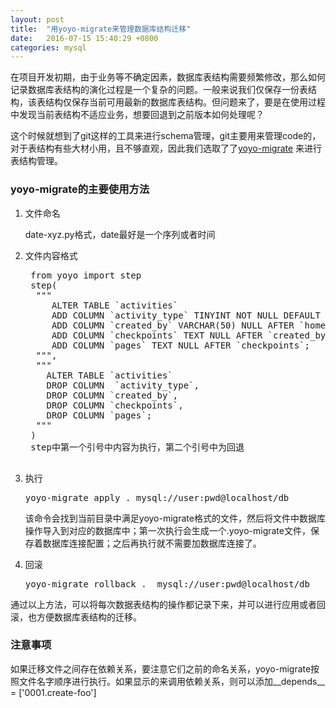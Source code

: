 ```yaml
---
layout: post
title:  "用yoyo-migrate来管理数据库结构迁移"
date:   2016-07-15 15:40:29 +0800
categories: mysql
---
```


在项目开发初期，由于业务等不确定因素，数据库表结构需要频繁修改，那么如何记录数据库表结构的演化过程是一个复杂的问题。一般来说我们仅保存一份表结构，该表结构仅保存当前可用最新的数据库表结构。但问题来了，要是在使用过程中发现当前表结构不适应业务，想要回退到之前版本如何处理呢？ 

这个时候就想到了git这样的工具来进行schema管理，git主要用来管理code的，对于表结构有些大材小用，且不够直观，因此我们选取了了[yoyo-migrate][yoyo] 来进行表结构管理。

### yoyo-migrate的主要使用方法

1. 文件命名 

    date-xyz.py格式，date最好是一个序列或者时间

2. 文件内容格式
    
    <pre>
    from yoyo import step
    step(
     """
        ALTER TABLE `activities`
        ADD COLUMN `activity_type` TINYINT NOT NULL DEFAULT 0 AFTER `state`,
        ADD COLUMN `created_by` VARCHAR(50) NULL AFTER `home_key`,
        ADD COLUMN `checkpoints` TEXT NULL AFTER `created_by`,
        ADD COLUMN `pages` TEXT NULL AFTER `checkpoints`;
     """,
     """
       ALTER TABLE `activities`
       DROP COLUMN  `activity_type`,
       DROP COLUMN `created_by`,
       DROP COLUMN `checkpoints`,
       DROP COLUMN `pages`;
     """ 
    )
    step中第一个引号中内容为执行，第二个引号中为回退
    </pre>

3. 执行
 
    <pre>yoyo-migrate apply . mysql://user:pwd@localhost/db </pre>

    该命令会找到当前目录中满足yoyo-migrate格式的文件，然后将文件中数据库操作导入到对应的数据库中；第一次执行会生成一个.yoyo-migrate文件，保存着数据库连接配置；之后再执行就不需要加数据库连接了。

4. 回滚

    <pre>yoyo-migrate rollback .  mysql://user:pwd@localhost/db</pre>

通过以上方法，可以将每次数据表结构的操作都记录下来，并可以进行应用或者回滚，也方便数据库表结构的迁移。

### 注意事项    
如果迁移文件之间存在依赖关系，要注意它们之前的命名关系，yoyo-migrate按照文件名字顺序进行执行。如果显示的来调用依赖关系，则可以添加__depends__ = ['0001.create-foo']
 

[yoyo]: https://pypi.python.org/pypi/yoyo-migrations

